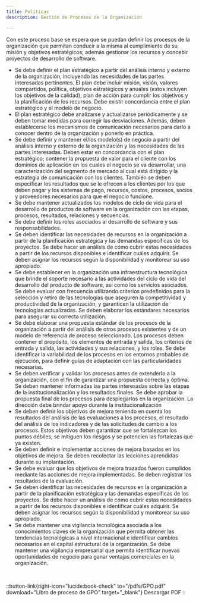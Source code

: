 ```yaml
---
title: Políticas
description: Gestión de Procesos de la Organización

---
```

Con este proceso base se espera que se puedan definir los procesos de la organización que permitan conducir a la misma al cumplimiento de su misión y objetivos estratégicos; además gestionar los recursos y concebir proyectos de desarrollo de software.

- Se debe definir el plan estratégico a partir del análisis interno y externo de la organización, incluyendo las necesidades de las partes interesadas pertinentes. El plan debe incluir misión, visión, valores compartidos, política, objetivos estratégicos y anuales (estos incluyen los objetivos de la calidad), plan de acción para cumplir los objetivos y la planificación de los recursos. Debe existir concordancia entre el plan estratégico y el modelo de negocio.
- El plan estratégico debe analizarse y actualizarse periódicamente y se deben tomar medidas para corregir las desviaciones. Además, deben establecerse los mecanismos de comunicación necesarios para darlo a conocer dentro de la organización y ponerlo en práctica.
- Se debe definir y mantener el/los modelo(s) de negocio a partir del análisis interno y externo de la organización y las necesidades de las partes interesadas. Deben estar en concordancia con el plan estratégico; contener la propuesta de valor para el cliente con los dominios de aplicación en los cuales el negocio se va desarrollar, una caracterización del segmento de mercado al cual está dirigido y la estrategia de comunicación con los clientes. También se deben especificar los resultados que se le ofrecen a los clientes por los que deben pagar y los sistemas de pago, recursos, costos, procesos, socios y proveedores necesarios para que el negocio funcione.
- Se debe mantener actualizados los modelos de ciclo de vida para el desarrollo de productos de software en la organización con las etapas, procesos, resultados, relaciones y secuencias.
- Se debe definir los roles asociados al desarrollo de software y sus responsabilidades.
- Se deben identificar las necesidades de recursos en la organización a partir de la planificación estratégica y las demandas específicas de los proyectos. Se debe hacer un análisis de cómo cubrir estas necesidades a partir de los recursos disponibles e identificar cuáles adquirir. Se deben asignar los recursos según la disponibilidad y monitorear su uso apropiado.
- Se debe establecer en la organización una infraestructura tecnológica que brinde el soporte necesario a las actividades del ciclo de vida del desarrollo del producto de software, así como los servicios asociados. Se debe evaluar con frecuencia utilizando criterios predefinidos para la selección y retiro de las tecnologías que aseguren la competitividad y productividad de la organización, y garanticen la utilización de tecnologías actualizadas. Se deben elaborar los estándares necesarios para asegurar su correcta utilización.
- Se debe elaborar una propuesta estándar de los procesos de la organización a partir del análisis de otros procesos existentes y de un modelo de referencia de proceso seleccionado. Los procesos deben contener el propósito, los elementos de entrada y salida, los criterios de entrada y salida, las actividades y sus relaciones, y los roles. Se debe identificar la variabilidad de los procesos en los entornos probables de ejecución, para definir guías de adaptación con las particularidades necesarias.
- Se deben verificar y validar los procesos antes de extenderlo a la organización, con el fin de garantizar una propuesta correcta y óptima. Se deben mantener informadas las partes interesadas sobre las etapas de la institucionalización y los resultados finales. Se debe aprobar la propuesta final de los procesos para desplegarlos en la organización. La dirección debe brindar apoyo durante la institucionalización
- Se deben definir los objetivos de mejora teniendo en cuenta los resultados del análisis de las evaluaciones a los procesos, el resultado del análisis de los indicadores y de las solicitudes de cambio a los procesos. Estos objetivos deben garantizar que se fortalezcan los puntos débiles, se mitiguen los riesgos y se potencien las fortalezas que ya existen.
- Se deben definir e implementar acciones de mejora basadas en los objetivos de mejora. Se deben recolectar las lecciones aprendidas durante su implantación.
- Se debe evaluar que los objetivos de mejora trazados fueron cumplidos mediante las acciones de mejora implementadas. Se deben registrar los resultados de la evaluación.
- Se deben identificar las necesidades de recursos en la organización a partir de la planificación estratégica y las demandas específicas de los proyectos. Se debe hacer un análisis de cómo cubrir estas necesidades a partir de los recursos disponibles e identificar cuáles adquirir. Se deben asignar los recursos según la disponibilidad y monitorear su uso apropiado.
- Se debe mantener una vigilancia tecnológica asociada a los conocimientos claves de la organización que permita obtener las tendencias tecnológicas a nivel internacional e identificar cambios necesarios en el capital estructural de la organización. Se debe mantener una vigilancia empresarial que permita identificar nuevas oportunidades de negocio para ganar ventajas comerciales en la organización.

<br>

::button-link{right-icon="lucide:book-check" to="/pdfs/GPO.pdf" download="Libro de proceso de GPO" target="_blank"}
  Descargar PDF
::